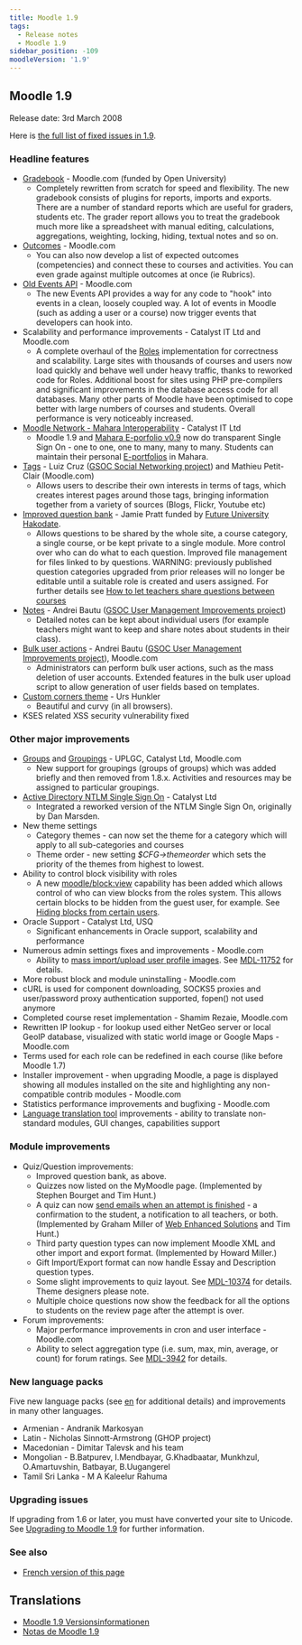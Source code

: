 ```yaml
---
title: Moodle 1.9
tags:
  - Release notes
  - Moodle 1.9
sidebar_position: -109
moodleVersion: '1.9'
---
```


## Moodle 1.9

Release date: 3rd March 2008

Here is [the full list of fixed issues in 1.9](http://moodle.atlassian.net/secure/ReleaseNote.jspa?projectId=10011&styleName=Html&version=10190).

### Headline features

- [Gradebook](https://docs.moodle.org/en/Gradebook) - Moodle.com  (funded by Open University)
  - Completely rewritten from scratch for speed and flexibility. The new gradebook consists of plugins for reports, imports and exports. There are a number of standard reports which are useful for graders, students etc. The grader report allows you to treat the gradebook much more like a spreadsheet with manual editing, calculations, aggregations, weighting, locking, hiding, textual notes and so on.
- [Outcomes](https://docs.moodle.org/dev/Outcomes) - Moodle.com
  - You can also now develop a list of expected outcomes (competencies) and connect these to courses and activities. You can even grade against multiple outcomes at once (ie Rubrics).
- [Old Events API](https://docs.moodle.org/dev/Old_Events_API) - Moodle.com
  - The new Events API provides a way for any code to "hook" into events in a clean, loosely coupled way. A lot of events in Moodle (such as adding a user or a course) now trigger events that developers can hook into.
- Scalability and performance improvements - Catalyst IT Ltd and Moodle.com
  - A complete overhaul of the [Roles](/docs/apis/subsystems/roles) implementation for correctness and scalability. Large sites with thousands of courses and users now load quickly and behave well under heavy traffic, thanks to reworked code for Roles. Additional boost for sites using PHP pre-compilers and significant improvements in the database access code for all databases.  Many other parts of Moodle have been optimised to cope better with large numbers of courses and students.  Overall performance is very noticeably increased.
- [Moodle Network - Mahara Interoperability](https://docs.moodle.org/en/Mahoodle) - Catalyst IT Ltd
  - Moodle 1.9 and [Mahara E-porfolio v0.9](http://www.mahara.org/) now do transparent Single Sign On - one to one, one to many, many to many. Students can maintain their personal [E-portfolios](https://docs.moodle.org/dev/E-portfolio) in Mahara.
- [Tags](https://docs.moodle.org/en/Tags) - Luiz Cruz ([GSOC Social Networking project](https://docs.moodle.org/dev/Student_projects/Social_Networking_features)) and Mathieu Petit-Clair (Moodle.com)
  - Allows users to describe their own interests in terms of tags, which creates interest pages around those tags, bringing information together from a variety of sources (Blogs, Flickr, Youtube etc)
- [Improved question bank](https://docs.moodle.org/en/Question_Engine_Changes_in_Moodle_1.9) - Jamie Pratt funded by [Future University Hakodate](http://www.fun.ac.jp/en/).
  - Allows questions to be shared by the whole site, a course category, a single course, or be kept private to a single module. More control over who can do what to each question. Improved file management for files linked to by questions. WARNING: previously published question categories upgraded from prior releases will no longer be editable until a suitable role is created and users assigned. For further details see [How to let teachers share questions between courses](https://docs.moodle.org/en/How_to_let_teachers_share_questions_between_courses)
- [Notes](https://docs.moodle.org/en/Notes) - Andrei Bautu ([GSOC User Management Improvements project](https://docs.moodle.org/dev/Student_projects/User_Management_Improvements))
  - Detailed notes can be kept about individual users (for example teachers might want to keep and share notes about students in their class).
- [Bulk user actions](https://docs.moodle.org/en/Bulk_user_actions) - Andrei Bautu ([GSOC User Management Improvements project](https://docs.moodle.org/dev/Student_projects/User_Management_Improvements)), Moodle.com
  - Administrators can perform bulk user actions, such as the mass deletion of user accounts. Extended features in the bulk user upload script to allow generation of user fields based on templates.
- [Custom corners theme](https://docs.moodle.org/dev/Custom_corners_theme) - Urs Hunkler
  - Beautiful and curvy (in all browsers).
- KSES related XSS security vulnerability fixed

### Other major improvements

- [Groups](/docs/apis/subsystems/group) and [Groupings](https://docs.moodle.org/en/Groupings) - UPLGC, Catalyst Ltd, Moodle.com
  - New support for groupings (groups of groups) which was added briefly and then removed from 1.8.x. Activities and resources may be assigned to particular groupings.
- [Active Directory NTLM Single Sign On](https://docs.moodle.org/en/NTLM_authentication) - Catalyst Ltd
  - Integrated a reworked version of the NTLM Single Sign On, originally by Dan Marsden.
- New theme settings
  - Category themes - can now set the theme for a category which will apply to all sub-categories and courses
  - Theme order - new setting *$CFG->themeorder* which sets the priority of the themes from highest to lowest.
- Ability to control block visibility with roles
  - A new [moodle/block:view](https://docs.moodle.org/Capabilities/moodle/block/view) capability has been added which allows control of who can view blocks from the roles system. This allows certain blocks to be hidden from the guest user, for example. See [Hiding blocks from certain users](https://docs.moodle.org/en/Block_permissions).
- Oracle Support - Catalyst Ltd, USQ
  - Significant enhancements in Oracle support, scalability and performance
- Numerous admin settings fixes and improvements - Moodle.com
  - Ability to [mass import/upload user profile images](https://docs.moodle.org/en/Upload_user_pictures). See [MDL-11752](https://moodle.atlassian.net/browse/MDL-11752) for details.
- More robust block and module uninstalling - Moodle.com
- cURL is used for component downloading, SOCKS5 proxies and user/password proxy authentication supported, fopen() not used anymore
- Completed course reset implementation - Shamim Rezaie, Moodle.com
- Rewritten IP lookup - for lookup used either NetGeo server or local GeoIP database, visualized with static world image or Google Maps - Moodle.com
- Terms used for each role can be redefined in each course (like before Moodle 1.7)
- Installer improvement - when upgrading Moodle, a page is displayed showing all modules installed on the site and highlighting any non-compatible contrib modules - Moodle.com
- Statistics performance improvements and bugfixing - Moodle.com
- [Language translation tool](https://docs.moodle.org/en/Translation) improvements - ability to translate non-standard modules, GUI changes, capabilities support

### Module improvements

- Quiz/Question improvements:
  - Improved question bank, as above.
  - Quizzes now listed on the MyMoodle page. (Implemented by Stephen Bourget and Tim Hunt.)
  - A quiz can now [send emails when an attempt is finished](https://docs.moodle.org/en/Quiz_submission_email_notification) - a confirmation to the student, a notification to all teachers, or both. (Implemented by Graham Miller of [Web Enhanced Solutions](http://www.webenhanced.com.au/) and Tim Hunt.)
  - Third party question types can now implement Moodle XML and other import and export format. (Implemented by Howard Miller.)
  - Gift Import/Export format can now handle Essay and Description question types.
  - Some slight improvements to quiz layout. See [MDL-10374](https://moodle.atlassian.net/browse/MDL-10374) for details. Theme designers please note.
  - Multiple choice questions now show the feedback for all the options to students on the review page after the attempt is over.
- Forum improvements:
  - Major performance improvements in cron and user interface - Moodle.com
  - Ability to select aggregation type (i.e. sum, max, min, average, or count) for forum ratings. See [MDL-3942](https://moodle.atlassian.net/browse/MDL-3942) for details.

### New language packs

Five new language packs (see [en](https://docs.moodle.org/en/Translation_credits) for additional details) and improvements in many other languages.

- Armenian - Andranik Markosyan
- Latin - Nicholas Sinnott-Armstrong (GHOP project)
- Macedonian - Dimitar Talevsk and his team
- Mongolian - B.Batpurev, I.Mendbayar, G.Khadbaatar, Munkhzul, O.Amartuvshin, Batbayar, B.Uugangerel
- Tamil Sri Lanka - M A Kaleelur Rahuma

### Upgrading issues

If upgrading from 1.6 or later, you must have converted your site to Unicode. See [Upgrading to Moodle 1.9](https://docs.moodle.org/dev/Upgrading_to_Moodle_1.9) for further information.

### See also

- [French version of this page](https://docs.moodle.org/19/fr/Notes_de_mise_à_jour_de_Moodle_1.9)

## Translations

- [Moodle 1.9 Versionsinformationen](https://docs.moodle.org/de/Moodle_1.9_Versionsinformationen)
- [Notas de Moodle 1.9](https://docs.moodle.org/es/Notas_de_Moodle_1.9)
